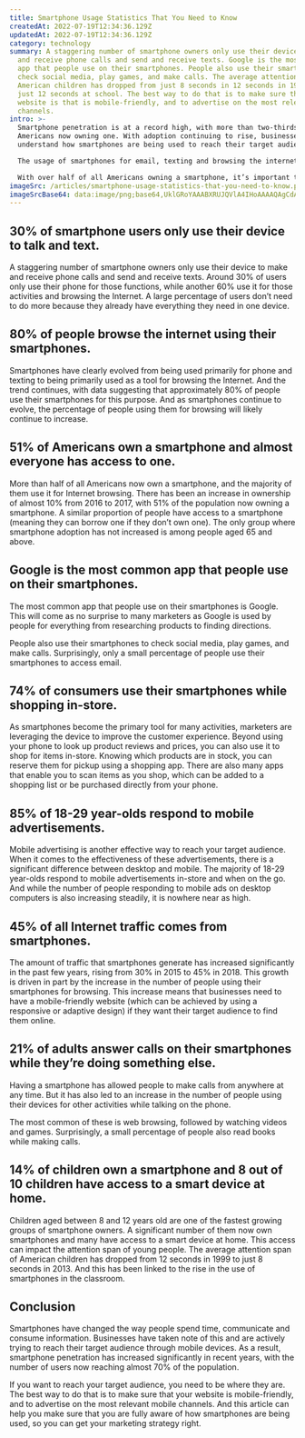 ```yaml
---
title: Smartphone Usage Statistics That You Need to Know
createdAt: 2022-07-19T12:34:36.129Z
updatedAt: 2022-07-19T12:34:36.129Z
category: technology
summary: A staggering number of smartphone owners only use their device to make
  and receive phone calls and send and receive texts. Google is the most common
  app that people use on their smartphones. People also use their smartphones to
  check social media, play games, and make calls. The average attention span of
  American children has dropped from just 8 seconds in 12 seconds in 1999 to
  just 12 seconds at school. The best way to do that is to make sure that your
  website is that is mobile-friendly, and to advertise on the most relevant
  channels.
intro: >-
  Smartphone penetration is at a record high, with more than two-thirds of
  Americans now owning one. With adoption continuing to rise, businesses need to
  understand how smartphones are being used to reach their target audience. 

  The usage of smartphones for email, texting and browsing the internet has declined slightly in recent years. But there has been a significant uptick in the number of people using their phones for uber-personal activities like taking selfies and streaming music.

  With over half of all Americans owning a smartphone, it’s important that you are aware of the latest trends with regards to usage. This article will outline some useful stats about smartphone usage so that you can plan your marketing strategy accordingly.
imageSrc: /articles/smartphone-usage-statistics-that-you-need-to-know.png
imageSrcBase64: data:image/png;base64,UklGRoYAAABXRUJQVlA4IHoAAAAQAgCdASoKAAoAAUAmJbACdAEPS/2UBqqYAP77V3TpTdQK7wcYay77WqxU0v1Km5a8JyOaS5S6H2aLwdNgK1+QbBxt69s6mBW+/ZChorybcs/v/82mckg6g+/8Fr/8G//ZoU/kx+w73bhO2wmvPv7nG6zZjPjvDAAAAA==
---
```


## 30% of smartphone users only use their device to talk and text.

A staggering number of smartphone owners only use their device to make and receive phone calls and send and receive texts. Around 30% of users only use their phone for those functions, while another 60% use it for those activities and browsing the Internet.
A large percentage of users don’t need to do more because they already have everything they need in one device.

## 80% of people browse the internet using their smartphones.

Smartphones have clearly evolved from being used primarily for phone and texting to being primarily used as a tool for browsing the Internet. And the trend continues, with data suggesting that approximately 80% of people use their smartphones for this purpose.
And as smartphones continue to evolve, the percentage of people using them for browsing will likely continue to increase.

## 51% of Americans own a smartphone and almost everyone has access to one.

More than half of all Americans now own a smartphone, and the majority of them use it for Internet browsing. There has been an increase in ownership of almost 10% from 2016 to 2017, with 51% of the population now owning a smartphone.
A similar proportion of people have access to a smartphone (meaning they can borrow one if they don’t own one). The only group where smartphone adoption has not increased is among people aged 65 and above.

## Google is the most common app that people use on their smartphones.

The most common app that people use on their smartphones is Google. This will come as no surprise to many marketers as Google is used by people for everything from researching products to finding directions.

People also use their smartphones to check social media, play games, and make calls. Surprisingly, only a small percentage of people use their smartphones to access email.

## 74% of consumers use their smartphones while shopping in-store.

As smartphones become the primary tool for many activities, marketers are leveraging the device to improve the customer experience.
Beyond using your phone to look up product reviews and prices, you can also use it to shop for items in-store. Knowing which products are in stock, you can reserve them for pickup using a shopping app.
There are also many apps that enable you to scan items as you shop, which can be added to a shopping list or be purchased directly from your phone.

## 85% of 18-29 year-olds respond to mobile advertisements.

Mobile advertising is another effective way to reach your target audience.
When it comes to the effectiveness of these advertisements, there is a significant difference between desktop and mobile.
The majority of 18-29 year-olds respond to mobile advertisements in-store and when on the go.
And while the number of people responding to mobile ads on desktop computers is also increasing steadily, it is nowhere near as high.

## 45% of all Internet traffic comes from smartphones.

The amount of traffic that smartphones generate has increased significantly in the past few years, rising from 30% in 2015 to 45% in 2018. This growth is driven in part by the increase in the number of people using their smartphones for browsing.
This increase means that businesses need to have a mobile-friendly website (which can be achieved by using a responsive or adaptive design) if they want their target audience to find them online.

## 21% of adults answer calls on their smartphones while they’re doing something else.

Having a smartphone has allowed people to make calls from anywhere at any time. But it has also led to an increase in the number of people using their devices for other activities while talking on the phone.

The most common of these is web browsing, followed by watching videos and games. Surprisingly, a small percentage of people also read books while making calls.

## 14% of children own a smartphone and 8 out of 10 children have access to a smart device at home.

Children aged between 8 and 12 years old are one of the fastest growing groups of smartphone owners. A significant number of them now own smartphones and many have access to a smart device at home.
This access can impact the attention span of young people. The average attention span of American children has dropped from 12 seconds in 1999 to just 8 seconds in 2013. And this has been linked to the rise in the use of smartphones in the classroom.

## Conclusion

Smartphones have changed the way people spend time, communicate and consume information. Businesses have taken note of this and are actively trying to reach their target audience through mobile devices. As a result, smartphone penetration has increased significantly in recent years, with the number of users now reaching almost 70% of the population.

If you want to reach your target audience, you need to be where they are. The best way to do that is to make sure that your website is mobile-friendly, and to advertise on the most relevant mobile channels. And this article can help you make sure that you are fully aware of how smartphones are being used, so you can get your marketing strategy right.
